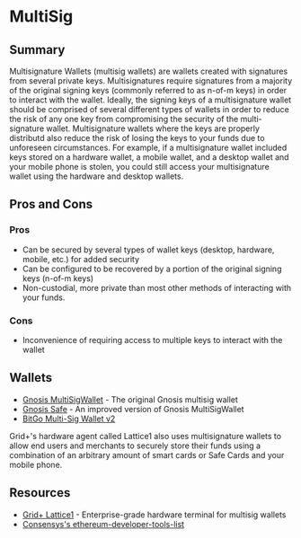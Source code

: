 # MultiSig

## Summary

Multisignature Wallets \(multisig wallets\) are wallets created with signatures from several private keys. Multisignatures require signatures from a majority of the original signing keys \(commonly referred to as n-of-m keys\) in order to interact with the wallet. Ideally, the signing keys of a multisignature wallet should be comprised of several different types of wallets in order to reduce the risk of any one key from compromising the security of the multi-signature wallet. Multisignature wallets where the keys are properly distributd also reduce the risk of losing the keys to your funds due to unforeseen circumstances. For example, if a multisignature wallet included keys stored on a hardware wallet, a mobile wallet, and a desktop wallet and your mobile phone is stolen, you could still access your multisignature wallet using the hardware and desktop wallets.

## Pros and Cons

### Pros

* Can be secured by several types of wallet keys \(desktop, hardware, mobile, etc.\) for added security
* Can be configured to be recovered by a portion of the original signing keys \(n-of-m keys\)
* Non-custodial, more private than most other methods of interacting with your funds.

### Cons

* Inconvenience of requiring access to multiple keys to interact with the wallet

## Wallets

* [Gnosis MultiSigWallet](https://github.com/Gnosis/MultiSigWallet) - The original Gnosis multisig wallet
* [Gnosis Safe](https://safe.gnosis.io/) - An improved version of Gnosis MultiSigWallet
* [BitGo Multi-Sig Wallet v2](https://github.com/BitGo/eth-multisig-v2)

Grid+'s hardware agent called Lattice1 also uses multisignature wallets to allow end users and merchants to securely store their funds using a combination of an arbitrary amount of smart cards or Safe Cards and your mobile phone.

## Resources

* [Grid+ Lattice1](https://blog.gridplus.io/introducing-the-grid-lattice1-bc4ff6df5321) - Enterprise-grade hardware terminal for multisig wallets
* [Consensys's ethereum-developer-tools-list](https://github.com/ConsenSys/ethereum-developer-tools-list/blob/master/EcosystemResources.md)

